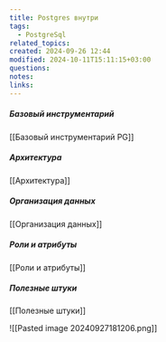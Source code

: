 ```yaml
---
title: Postgres внутри
tags:
  - PostgreSql
related_topics: 
created: 2024-09-26 12:44
modified: 2024-10-11T15:11:15+03:00
questions: 
notes: 
links: 
---
```


##### Базовый инструментарий
[[Базовый инструментарий PG]] 
##### Архитектура
[[Архитектура]]
##### Организация данных
[[Организация данных]]
##### Роли и атрибуты
[[Роли и атрибуты]]

##### Полезные штуки
[[Полезные штуки]]




















![[Pasted image 20240927181206.png]]